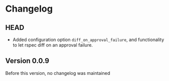 # Changelog

## HEAD

* Added configuration option `diff_on_approval_failure`, and functionality to let rspec diff on an approval failure.


## Version 0.0.9

Before this version, no changelog was maintained
